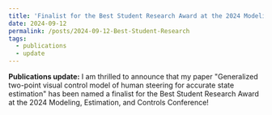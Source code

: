 ```yaml
---
title: 'Finalist for the Best Student Research Award at the 2024 Modeling, Estimation, and Controls Conference'
date: 2024-09-12
permalink: /posts/2024-09-12-Best-Student-Research
tags:
  - publications
  - update
---
```

**Publications update:** I am thrilled to announce that my paper "Generalized two-point visual control model of human steering for accurate state estimation" has been named a finalist for the Best Student Research Award at the 2024 Modeling, Estimation, and Controls Conference!
